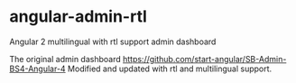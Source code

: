 # angular-admin-rtl
Angular 2 multilingual with rtl support admin dashboard

The original admin dashboard https://github.com/start-angular/SB-Admin-BS4-Angular-4
Modified and updated with rtl and multilingual support.
